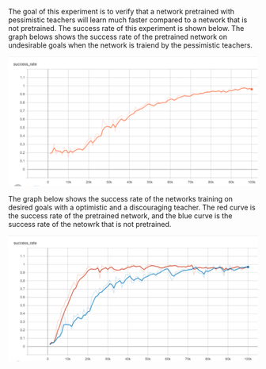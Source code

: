 The goal of this experiment is to verify that a network pretrained with pessimistic teachers will learn much faster compared to a network that is not pretrained. The success rate of this experiment is shown below. The graph belows shows the success rate of the pretrained network on undesirable goals when the network is traiend by the pessimistic teachers. 

![Success rate of this experiment](./pessimistic.PNG)

The graph below shows the success rate of the networks training on desired goals with a optimistic and a discouraging teacher. The red curve is the success rate of the pretrained network, and the blue curve is the success rate of the netowrk that is not pretrained. 

![Success rate of this experiment](./pretrained_vs_not_pretrained.PNG)
